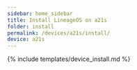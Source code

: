 ```yaml
---
sidebar: home_sidebar
title: Install LineageOS on a21s
folder: install
permalink: /devices/a21s/install/
device: a21s
---
```

{% include templates/device_install.md %}
